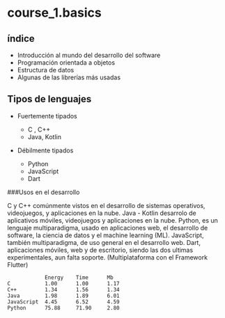 # course_1.basics

## índice
- Introducción al mundo del desarrollo del software
- Programación orientada a objetos
- Estructura de datos
- Algunas de las librerías más usadas

## Tipos de lenguajes 

- Fuertemente tipados
  - C , C++
  - Java, Kotlin
 
- Débilmente tipados
  - Python
  - JavaScript
  - Dart

###Usos en el desarrollo

C y C++ comúnmente vistos en el desarrollo de sistemas operativos, videojuegos, y aplicaciones en la nube.
Java - Kotlin desarrolo de aplicativos móviles, videojuegos y aplicaciones en la nube.
Python, es un lenguaje multiparadigma, usado en aplicaciones web, el desarrollo de software, la ciencia de datos y el machine learning (ML).
JavaScript, también multiparadigma, de uso general en el desarrollo web.
Dart, aplicaciones móviles, web y de escritorio, siendo las dos ultimas experimentales, aun falta soporte. (Multiplataforma con el Framework Flutter)

                Energy    Time      Mb
    C           1.00      1.00      1.17
    C++         1.34      1.56      1.34
    Java        1.98      1.89      6.01
    JavaScript  4.45      6.52      4.59
    Python      75.88     71.90     2.80
